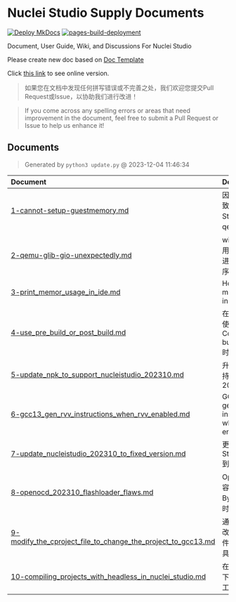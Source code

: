 # Nuclei Studio Supply Documents

[![Deploy MkDocs](https://github.com/Nuclei-Software/nuclei-studio/actions/workflows/mkdoc.yml/badge.svg)](https://github.com/Nuclei-Software/nuclei-studio/actions/workflows/mkdoc.yml) [![pages-build-deployment](https://github.com/Nuclei-Software/nuclei-studio/actions/workflows/pages/pages-build-deployment/badge.svg)](https://nuclei-software.github.io/nuclei-studio/)

Document, User Guide, Wiki, and Discussions For Nuclei Studio

Please create new doc based on [Doc Template](0-template.md)

Click [this link](https://nuclei-software.github.io/nuclei-studio/) to see online version.

> 如果您在文档中发现任何拼写错误或不完善之处，我们欢迎您提交Pull Request或Issue，以协助我们进行改进！

> If you come across any spelling errors or areas that need improvement in the document, feel free to submit a Pull Request or Issue to help us enhance it!

## Documents

> Generated by `python3 update.py` @ 2023-12-04 11:46:34

| Document | Description |
|:---|:---|
| [1-cannot-setup-guestmemory.md](1-cannot-setup-guestmemory.md) | 因内存不足，导致在Nuclei Studio中启动qemu失败 |
| [2-qemu-glib-gio-unexpectedly.md](2-qemu-glib-gio-unexpectedly.md) | windows 11下使用Nuclei Studio进行qemu调试程序时报错 |
| [3-print_memor_usage_in_ide.md](3-print_memor_usage_in_ide.md) | How to print memory usage in Nuclei Studio |
| [4-use_pre_build_or_post_build.md](4-use_pre_build_or_post_build.md) | 在编译工程时，使用了Pre-build Command/Post-build Command时报错 |
| [5-update_npk_to_support_nucleistudio_202310.md](5-update_npk_to_support_nucleistudio_202310.md) | 升级npk.yml以支持Nuclei Studio 2023.10 |
| [6-gcc13_gen_rvv_instructions_when_rvv_enabled.md](6-gcc13_gen_rvv_instructions_when_rvv_enabled.md) | GCC13 auto generated RVV instructions when RVV enabled |
| [7-update_nucleistudio_202310_to_fixed_version.md](7-update_nucleistudio_202310_to_fixed_version.md) | 更新 Nuclei Studio 2023.10 到最新修正版本 |
| [8-openocd_202310_flashloader_flaws.md](8-openocd_202310_flashloader_flaws.md) | OpenOCD在操作容量大于16M-Byte的nor-flash时的问题 |
| [9-modify_the_cproject_file_to_change_the_project_to_gcc13.md](9-modify_the_cproject_file_to_change_the_project_to_gcc13.md) | 通过修改.cproject文件，升级工程工具链到GCC 13 |
| [10-compiling_projects_with_headless_in_nuclei_studio.md](10-compiling_projects_with_headless_in_nuclei_studio.md) | 在Nuclei Studio下用命令行编译工程 |

